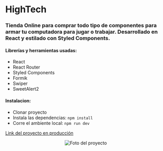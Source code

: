 # HighTech

### Tienda Online para comprar todo tipo de componentes para armar tu computadora para jugar o trabajar. Desarrollado en React y estilado con Styled Components.
#### Librerías y herramientas usadas:
- React
- React Router
- Styled Components
- Formik
- Swiper
- SweetAlert2

#### Instalacion:
- Clonar proyecto
- Instala las dependencias: ```npm install```
- Corre el ambiente local: ```npm run dev```

[Link del proyecto en producción](https://high-tech-v2.vercel.app/)

<p align="center">
  <img src="https://i.ibb.co/CVzg2qf/Captura.png" alt="Foto del proyecto">
</p>
